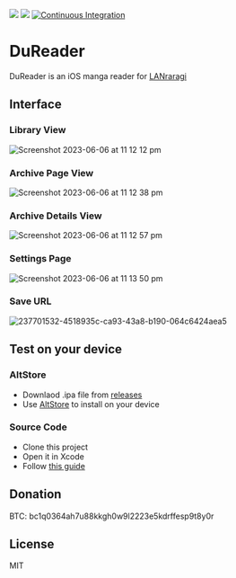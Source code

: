 [<img src="https://img.shields.io/github/downloads/doraemoe/dureader/total.svg">](https://github.com/Doraemoe/DuReader/releases)
[<img src="https://img.shields.io/github/release/doraemoe/dureader.svg?display_name=tag">](https://github.com/Doraemoe/DuReader/releases/latest)
[![Continuous Integration](https://github.com/Doraemoe/DuReader/actions/workflows/ci.yml/badge.svg)](https://github.com/Doraemoe/DuReader/actions/workflows/ci.yml)

# DuReader

DuReader is an iOS manga reader for [LANraragi](https://github.com/Difegue/LANraragi)

## Interface

### Library View

![Screenshot 2023-06-06 at 11 12 12 pm](https://github.com/Doraemoe/DuReader/assets/1129569/1b91353e-06c5-4d76-892c-8781f7722d89)

### Archive Page View

![Screenshot 2023-06-06 at 11 12 38 pm](https://github.com/Doraemoe/DuReader/assets/1129569/a1232b58-8a90-4f77-8b6b-e1343bebf93d)

### Archive Details View

![Screenshot 2023-06-06 at 11 12 57 pm](https://github.com/Doraemoe/DuReader/assets/1129569/342674e7-bd6b-4db7-b1ab-56e746422286)

### Settings Page

![Screenshot 2023-06-06 at 11 13 50 pm](https://github.com/Doraemoe/DuReader/assets/1129569/27b1708d-f6ee-4a0f-b146-5466f95fc582)

### Save URL

![237701532-4518935c-ca93-43a8-b190-064c6424aea5](https://github.com/Doraemoe/DuReader/assets/1129569/e8dab3ba-8eb0-49e6-930e-2c8b2fbd5cad)

## Test on your device

### AltStore

- Downlaod .ipa file from [releases](https://github.com/Doraemoe/DuReader/releases)
- Use [AltStore](https://altstore.io/) to install on your device

### Source Code

- Clone this project
- Open it in Xcode
- Follow [this guide](https://developer.apple.com/documentation/xcode/running_your_app_in_the_simulator_or_on_a_device)

## Donation

BTC: bc1q0364ah7u88kkgh0w9l2223e5kdrffesp9t8y0r

## License

MIT
